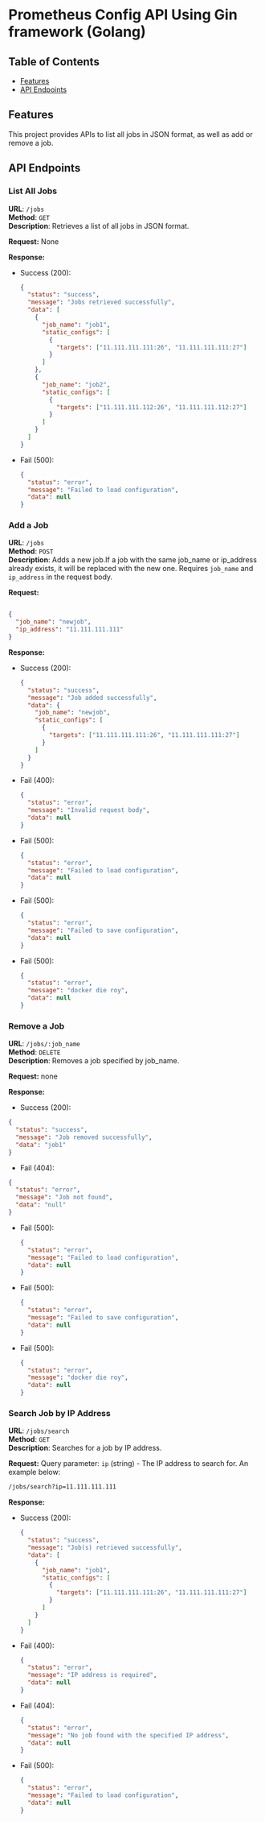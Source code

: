 # Prometheus Config API Using Gin framework (Golang)

## Table of Contents

- [Features](#features)
- [API Endpoints](#api-endpoints)

## Features

This project provides APIs to list all jobs in JSON format, as well as add or remove a job.

## API Endpoints

### List All Jobs

**URL**: `/jobs`  
**Method**: `GET`  
**Description**: Retrieves a list of all jobs in JSON format.

**Request:**
None

**Response:**

  - Success (200):

    ```json
    {
      "status": "success",
      "message": "Jobs retrieved successfully",
      "data": [
        {
          "job_name": "job1",
          "static_configs": [
            {
              "targets": ["11.111.111.111:26", "11.111.111.111:27"]
            }
          ]
        },
        {
          "job_name": "job2",
          "static_configs": [
            {
              "targets": ["11.111.111.112:26", "11.111.111.112:27"]
            }
          ]
        }
      ]
    }
    ```

  - Fail (500):

    ```json
    {
      "status": "error",
      "message": "Failed to load configuration",
      "data": null
    }
    ```

### Add a Job

**URL**: `/jobs`  
**Method**: `POST`  
**Description**: Adds a new job.If a job with the same job_name or ip_address already exists, it will be replaced with the new one. Requires `job_name` and `ip_address` in the request body.

**Request:**
```json

{
  "job_name": "newjob",
  "ip_address": "11.111.111.111"
}
```

**Response:**

  - Success (200):
    ```json
    {
      "status": "success",
      "message": "Job added successfully",
      "data": {
        "job_name": "newjob",
        "static_configs": [
          {
            "targets": ["11.111.111.111:26", "11.111.111.111:27"]
          }
        ]
      }
    }

    ```
  - Fail (400):
    ```json
    {
      "status": "error",
      "message": "Invalid request body",
      "data": null
    }
    ```
  - Fail (500):
    ```json
    {
      "status": "error",
      "message": "Failed to load configuration",
      "data": null
    }
    ```

  - Fail (500):
    ```json
    {
      "status": "error",
      "message": "Failed to save configuration",
      "data": null
    }
    ```
  - Fail (500):
    ```json
    {
      "status": "error",
      "message": "docker die roy",
      "data": null
    }
    ```

### Remove a Job

**URL**: `/jobs/:job_name`  
**Method**: `DELETE`  
**Description**: Removes a job specified by job_name.

**Request:**
none

**Response:**
  - Success (200):
  ```json
  {
    "status": "success",
    "message": "Job removed successfully",
    "data": "job1"
  }
  ```

  - Fail (404):
  ```json
  {
    "status": "error",
    "message": "Job not found",
    "data": "null"
  }
  ```

  - Fail (500):
    ```json
    {
      "status": "error",
      "message": "Failed to load configuration",
      "data": null
    }
    ```

  - Fail (500):
    ```json
    {
      "status": "error",
      "message": "Failed to save configuration",
      "data": null
    }
    ```
  - Fail (500):
    ```json
    {
      "status": "error",
      "message": "docker die roy",
      "data": null
    }
    ```

### Search Job by IP Address

**URL**: `/jobs/search`  
**Method**: `GET`  
**Description**: Searches for a job by IP address.

**Request:**
Query parameter: `ip` (string) - The IP address to search for. An example below:

```bash
/jobs/search?ip=11.111.111.111
```


**Response:**

  - Success (200):
    ```json
    {
      "status": "success",
      "message": "Job(s) retrieved successfully",
      "data": [
        {
          "job_name": "job1",
          "static_configs": [
            {
              "targets": ["11.111.111.111:26", "11.111.111.111:27"]
            }
          ]
        }
      ]
    }
    ```

  - Fail (400):
    ```json
    {
      "status": "error",
      "message": "IP address is required",
      "data": null
    }
    ```

  - Fail (404):
    ```json
    {
      "status": "error",
      "message": "No job found with the specified IP address",
      "data": null
    }
    ```

  - Fail (500):
    ```json
    {
      "status": "error",
      "message": "Failed to load configuration",
      "data": null
    }
    ```
